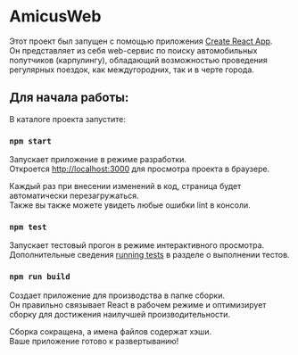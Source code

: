 # AmicusWeb

Этот проект был запущен с помощью приложения [Create React App](https://github.com/facebook/create-react-app).\
Он представляет из себя web-сервис по поиску автомобильных попутчиков (карпулингу), обладающий возможностью проведения регулярных поездок, как междугородних, так и в черте города.

## Для начала работы:

В каталоге проекта запустите:

### `npm start`

Запускает приложение в режиме разработки.\
Откроется [http://localhost:3000](http://localhost:3000) для просмотра проекта в браузере.

Каждый раз при внесении изменений в код, страница будет автоматически перезагружаться.\
Также вы также можете увидеть любые ошибки lint в консоли.

### `npm test`

Запускает тестовый прогон в режиме интерактивного просмотра.\
Дополнительные сведения [running tests](https://facebook.github.io/create-react-app/docs/running-tests) в разделе о выполнении тестов.

### `npm run build`

Создает приложение для производства в папке сборки.\
Он правильно связывает React в рабочем режиме и оптимизирует сборку для достижения наилучшей производительности.

Сборка сокращена, а имена файлов содержат хэши.\
Ваше приложение готово к развертыванию!
